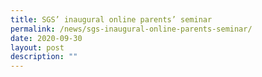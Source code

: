 ```yaml
---
title: SGS’ inaugural online parents’ seminar
permalink: /news/sgs-inaugural-online-parents-seminar/
date: 2020-09-30
layout: post
description: ""
---
```

